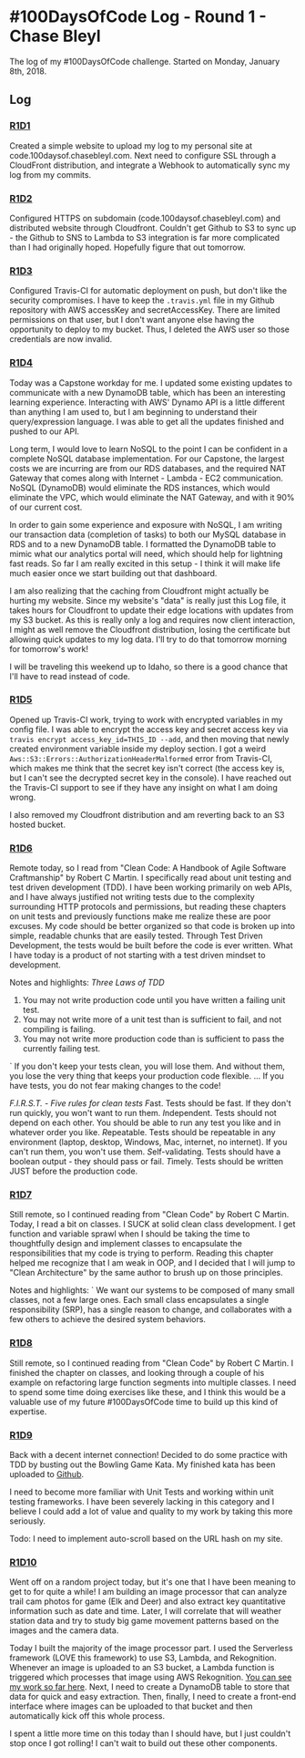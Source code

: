 # #100DaysOfCode Log - Round 1 - Chase Bleyl

The log of my #100DaysOfCode challenge. Started on Monday, January 8th, 2018.

## Log

### [R1D1](#r1-d1)
Created a simple website to upload my log to my personal site at code.100daysof.chasebleyl.com. Next need to configure SSL through a CloudFront distribution, and integrate a Webhook to automatically sync my log from my commits.

### [R1D2](#r1-d2)
Configured HTTPS on subdomain (code.100daysof.chasebleyl.com) and distributed website through Cloudfront. Couldn't get Github to S3 to sync up - the Github to SNS to Lambda to S3 integration is far more complicated than I had originally hoped. Hopefully figure that out tomorrow. 

### [R1D3](#r1-d3)
Configured Travis-CI for automatic deployment on push, but don't like the security compromises. I have to keep the `.travis.yml` file in my Github repository with AWS accessKey and secretAccessKey. There are limited permissions on that user, but I don't want anyone else having the opportunity to deploy to my bucket. Thus, I deleted the AWS user so those credentials are now invalid.

### [R1D4](#r1-d4)
Today was a Capstone workday for me. I updated some existing updates to communicate with a new DynamoDB table, which has been an interesting learning experience. Interacting with AWS' Dynamo API is a little different than anything I am used to, but I am beginning to understand their query/expression language. I was able to get all the updates finished and pushed to our API.

Long term, I would love to learn NoSQL to the point I can be confident in a complete NoSQL database implementation. For our Capstone, the largest costs we are incurring are from our RDS databases, and the required NAT Gateway that comes along with Internet - Lambda - EC2 communication. NoSQL (DynamoDB) would eliminate the RDS instances, which would eliminate the VPC, which would eliminate the NAT Gateway, and with it 90% of our current cost.

In order to gain some experience and exposure with NoSQL, I am writing our transaction data (completion of tasks) to both our MySQL database in RDS and to a new DynamoDB table. I formatted the DynamoDB table to mimic what our analytics portal will need, which should help for lightning fast reads. So far I am really excited in this setup - I think it will make life much easier once we start building out that dashboard.

I am also realizing that the caching from Cloudfront might actually be hurting my website. Since my website's "data" is really just this Log file, it takes hours for Cloudfront to update their edge locations with updates from my S3 bucket. As this is really only a log and requires now client interaction, I might as well remove the Cloudfront distribution, losing the certificate but allowing quick updates to my log data. I'll try to do that tomorrow morning for tomorrow's work!

I will be traveling this weekend up to Idaho, so there is a good chance that I'll have to read instead of code.

### [R1D5](#r1-d5)
Opened up Travis-CI work, trying to work with encrypted variables in my config file. I was able to encrypt the access key and secret access key via `travis encrypt access_key_id=THIS_ID --add`, and then moving that newly created environment variable inside my deploy section. I got a weird `Aws::S3::Errors::AuthorizationHeaderMalformed` error from Travis-CI, which makes me think that the secret key isn't correct (the access key is, but I can't see the decrypted secret key in the console). I have reached out the Travis-CI support to see if they have any insight on what I am doing wrong.

I also removed my Cloudfront distribution and am reverting back to an S3 hosted bucket.

### [R1D6](#r1-d6)
Remote today, so I read from "Clean Code: A Handbook of Agile Software Craftmanship" by Robert C Martin. I specifically read about unit testing and test driven development (TDD). I have been working primarily on web APIs, and I have always justified not writing tests due to the complexity surrounding HTTP protocols and permissions, but reading these chapters on unit tests and previously functions make me realize these are poor excuses. My code should be better organized so that code is broken up into simple, readable chunks that are easily tested. Through Test Driven Development, the tests would be built before the code is ever written. What I have today is a product of not starting with a test driven mindset to development.

Notes and highlights:
*Three Laws of TDD*
1. You may not write production code until you have written a failing unit test.
2. You may not write more of a unit test than is sufficient to fail, and not compiling is failing.
3. You may not write more production code than is sufficient to pass the currently failing test.

` If you don't keep your tests clean, you will lose them. And without them, you lose the very thing that keeps your production code flexible. ... If you have tests, you do not fear making changes to the code!

*F.I.R.S.T. - Five rules for clean tests*
*F*ast. Tests should be fast. If they don't run quickly, you won't want to run them.
*I*ndependent. Tests should not depend on each other. You should be able to run any test you like and in whatever order you like.
*R*epeatable. Tests should be repeatable in any environment (laptop, desktop, Windows, Mac, internet, no internet). If you can't run them, you won't use them.
*S*elf-validating. Tests should have a boolean output - they should pass or fail.
*T*imely. Tests should be written JUST before the production code.

### [R1D7](#r1-d7)
Still remote, so I continued reading from "Clean Code" by Robert C Martin. Today, I read a bit on classes. I SUCK at solid clean class development. I get function and variable sprawl when I should be taking the time to thoughtfully design and implement classes to encapsulate the responsibilities that my code is trying to perform. Reading this chapter helped me recognize that I am weak in OOP, and I decided that I will jump to "Clean Architecture" by the same author to brush up on those principles.

Notes and highlights:
` We want our systems to be composed of many small classes, not a few large ones. Each small class encapsulates a single responsibility (SRP), has a single reason to change, and collaborates with a few others to achieve the desired system behaviors.

### [R1D8](#r1-d8)
Still remote, so I continued reading from "Clean Code" by Robert C Martin. I finished the chapter on classes, and looking through a couple of his example on refactoring large function segments into multiple classes. I need to spend some time doing exercises like these, and I think this would be a valuable use of my future #100DaysOfCode time to build up this kind of expertise.

### [R1D9](#r1-d9)
Back with a decent internet connection! Decided to do some practice with TDD by busting out the Bowling Game Kata. My finished kata has been uploaded to [Github](https://github.com/chasebleyl/100-days-of-code/tree/master/tdd/katas/bowling_game).

I need to become more familiar with Unit Tests and working within unit testing frameworks. I have been severely lacking in this category and I believe I could add a lot of value and quality to my work by taking this more seriously.

Todo: I need to implement auto-scroll based on the URL hash on my site.

### [R1D10](#r1-d10)
Went off on a random project today, but it's one that I have been meaning to get to for quite a while! I am building an image processor that can analyze trail cam photos for game (Elk and Deer) and also extract key quantitative information such as date and time. Later, I will correlate that will weather station data and try to study big game movement patterns based on the images and the camera data.

Today I built the majority of the image processor part. I used the Serverless framework (LOVE this framework) to use S3, Lambda, and Rekognition. Whenever an image is uploaded to an S3 bucket, a Lambda function is triggered which processes that image using AWS Rekognition. [You can see my work so far here](https://github.com/chasebleyl/process-trail-cam-photos). Next, I need to create a DynamoDB table to store that data for quick and easy extraction. Then, finally, I need to create a front-end interface where images can be uploaded to that bucket and then automatically kick off this whole process.

I spent a little more time on this today than I should have, but I just couldn't stop once I got rolling! I can't wait to build out these other components.
